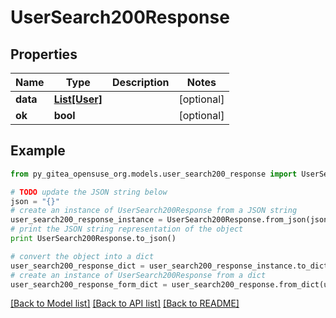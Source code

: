 # UserSearch200Response


## Properties
Name | Type | Description | Notes
------------ | ------------- | ------------- | -------------
**data** | [**List[User]**](User.md) |  | [optional] 
**ok** | **bool** |  | [optional] 

## Example

```python
from py_gitea_opensuse_org.models.user_search200_response import UserSearch200Response

# TODO update the JSON string below
json = "{}"
# create an instance of UserSearch200Response from a JSON string
user_search200_response_instance = UserSearch200Response.from_json(json)
# print the JSON string representation of the object
print UserSearch200Response.to_json()

# convert the object into a dict
user_search200_response_dict = user_search200_response_instance.to_dict()
# create an instance of UserSearch200Response from a dict
user_search200_response_form_dict = user_search200_response.from_dict(user_search200_response_dict)
```
[[Back to Model list]](../README.md#documentation-for-models) [[Back to API list]](../README.md#documentation-for-api-endpoints) [[Back to README]](../README.md)


